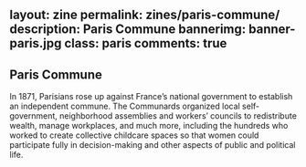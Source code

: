 layout: zine
permalink: zines/paris-commune/
description: Paris Commune
bannerimg: banner-paris.jpg
class: paris
comments: true
---

<h2>Paris Commune</h2>

In 1871, Parisians rose up against France’s national government to establish an independent commune. The Communards organized local self-government, neighborhood assemblies and workers’ councils to redistribute wealth, manage workplaces, and much more, including the hundreds who worked to create collective childcare spaces so that women could participate fully in decision-making and other aspects of public and political life.